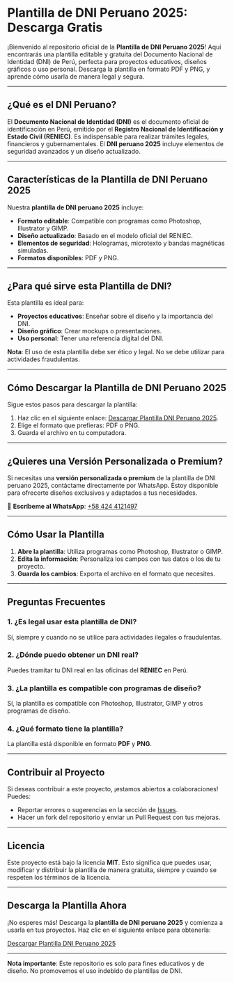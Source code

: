 # Plantilla de DNI Peruano 2025: Descarga Gratis

¡Bienvenido al repositorio oficial de la **Plantilla de DNI Peruano 2025**! Aquí encontrarás una plantilla editable y gratuita del Documento Nacional de Identidad (DNI) de Perú, perfecta para proyectos educativos, diseños gráficos o uso personal. Descarga la plantilla en formato PDF y PNG, y aprende cómo usarla de manera legal y segura.

---

## ¿Qué es el DNI Peruano?

El **Documento Nacional de Identidad (DNI)** es el documento oficial de identificación en Perú, emitido por el **Registro Nacional de Identificación y Estado Civil (RENIEC)**. Es indispensable para realizar trámites legales, financieros y gubernamentales. El **DNI peruano 2025** incluye elementos de seguridad avanzados y un diseño actualizado.

---

## Características de la Plantilla de DNI Peruano 2025

Nuestra **plantilla de DNI peruano 2025** incluye:
- **Formato editable**: Compatible con programas como Photoshop, Illustrator y GIMP.
- **Diseño actualizado**: Basado en el modelo oficial del RENIEC.
- **Elementos de seguridad**: Hologramas, microtexto y bandas magnéticas simuladas.
- **Formatos disponibles**: PDF y PNG.

---

## ¿Para qué sirve esta Plantilla de DNI?

Esta plantilla es ideal para:
- **Proyectos educativos**: Enseñar sobre el diseño y la importancia del DNI.
- **Diseño gráfico**: Crear mockups o presentaciones.
- **Uso personal**: Tener una referencia digital del DNI.

**Nota**: El uso de esta plantilla debe ser ético y legal. No se debe utilizar para actividades fraudulentas.

---

## Cómo Descargar la Plantilla de DNI Peruano 2025

Sigue estos pasos para descargar la plantilla:

1. Haz clic en el siguiente enlace: [Descargar Plantilla DNI Peruano 2025](#).
2. Elige el formato que prefieras: PDF o PNG.
3. Guarda el archivo en tu computadora.

---

## ¿Quieres una Versión Personalizada o Premium?

Si necesitas una **versión personalizada o premium** de la plantilla de DNI peruano 2025, contáctame directamente por WhatsApp. Estoy disponible para ofrecerte diseños exclusivos y adaptados a tus necesidades.

📲 **Escríbeme al WhatsApp**: [+58 424 4121497](https://wa.me/584244121497)

---

## Cómo Usar la Plantilla

1. **Abre la plantilla**: Utiliza programas como Photoshop, Illustrator o GIMP.
2. **Edita la información**: Personaliza los campos con tus datos o los de tu proyecto.
3. **Guarda los cambios**: Exporta el archivo en el formato que necesites.

---

## Preguntas Frecuentes

### 1. ¿Es legal usar esta plantilla de DNI?
Sí, siempre y cuando no se utilice para actividades ilegales o fraudulentas.

### 2. ¿Dónde puedo obtener un DNI real?
Puedes tramitar tu DNI real en las oficinas del **RENIEC** en Perú.

### 3. ¿La plantilla es compatible con programas de diseño?
Sí, la plantilla es compatible con Photoshop, Illustrator, GIMP y otros programas de diseño.

### 4. ¿Qué formato tiene la plantilla?
La plantilla está disponible en formato **PDF** y **PNG**.

---

## Contribuir al Proyecto

Si deseas contribuir a este proyecto, ¡estamos abiertos a colaboraciones! Puedes:
- Reportar errores o sugerencias en la sección de [Issues](#).
- Hacer un fork del repositorio y enviar un Pull Request con tus mejoras.

---

## Licencia

Este proyecto está bajo la licencia **MIT**. Esto significa que puedes usar, modificar y distribuir la plantilla de manera gratuita, siempre y cuando se respeten los términos de la licencia.

---

## Descarga la Plantilla Ahora

¡No esperes más! Descarga la **plantilla de DNI peruano 2025** y comienza a usarla en tus proyectos. Haz clic en el siguiente enlace para obtenerla:

[Descargar Plantilla DNI Peruano 2025](#)

---

**Nota importante**: Este repositorio es solo para fines educativos y de diseño. No promovemos el uso indebido de plantillas de DNI.
